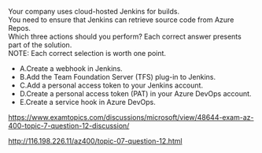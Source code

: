 Your company uses cloud-hosted Jenkins for builds.<br/>You need to ensure that Jenkins can retrieve source code from Azure Repos.<br/>Which three actions should you perform? Each correct answer presents part of the solution.<br/>NOTE: Each correct selection is worth one point.<br/><ul><li class="multi-choice-item"><span class="multi-choice-letter" data-choice-letter="A">A.</span>Create a webhook in Jenkins.</li><li class="multi-choice-item correct-hidden"><span class="multi-choice-letter" data-choice-letter="B">B.</span>Add the Team Foundation Server (TFS) plug-in to Jenkins.</li><li class="multi-choice-item correct-hidden"><span class="multi-choice-letter" data-choice-letter="C">C.</span>Add a personal access token to your Jenkins account.</li><li class="multi-choice-item correct-hidden"><span class="multi-choice-letter" data-choice-letter="D">D.</span>Create a personal access token (PAT) in your Azure DevOps account.</li><li class="multi-choice-item"><span class="multi-choice-letter" data-choice-letter="E">E.</span>Create a service hook in Azure DevOps.</li></ul><p><a href="https://www.examtopics.com/discussions/microsoft/view/48644-exam-az-400-topic-7-question-12-discussion/">https://www.examtopics.com/discussions/microsoft/view/48644-exam-az-400-topic-7-question-12-discussion/</a></p><p><a href="http://116.198.226.11/az400/topic-07-question-12.html">http://116.198.226.11/az400/topic-07-question-12.html</a></p><script src="https://giscus.app/client.js"                    data-repo="azsamples/az204"                    data-repo-id="R_kgDOMRXzDQ"                    data-category="General"                    data-category-id="DIC_kwDOMRXzDc4Cgi27"                    data-mapping="pathname"                    data-strict="0"                    data-reactions-enabled="0"                    data-emit-metadata="0"                    data-input-position="bottom"                    data-theme="preferred_color_scheme"                    data-lang="en"                    crossorigin="anonymous"                    async>                    </script>